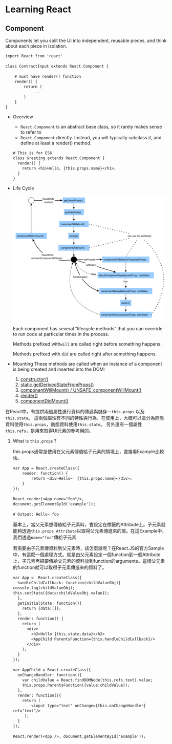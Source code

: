 # Learning React 

## Component

Components let you split the UI into independent, reusable pieces, and think about each piece in isolation.

 ```JS
 import React from 'react'

 class ContractInput extends React.Component {

     # must have render() function     
     render() {
         return (
             ...
         )
     }
 }
 ```

* Overview
    * `React.Component` is an abstract base class, so it rarely makes sense to refer to
    * `React.Component` directly. Instead, you will typically subclass it, and define at least a render() method.

    ```JS  
    # This is for ES6
    class Greeting extends React.Component {
      render() {
        return <h1>Hello, {this.props.name}</h1>;
      }
    }
    ```

* Life Cycle

    ![](pics/React_cycle_life.png)

    Each component has several “lifecycle methods” that you can override to run code at particular times in the process.

    Methods prefixed with`will` are called right before something happens.

    Methods prefixed with `did` are called right after something happens.

* Mounting
These methods are called when an instance of a component is being created and inserted into the DOM:

    1. [constructor()](https://reactjs.org/docs/react-component.html#constructor)
    2. [static getDerivedStateFromProps()](https://reactjs.org/docs/react-component.html#static-getderivedstatefromprops)
    3. [componentWillMount() / UNSAFE_componentWillMount()](https://reactjs.org/docs/react-component.html#unsafe_componentwillmount)
    4. [render()](https://reactjs.org/docs/react-component.html#render)
    5. [componentDidMount()](https://reactjs.org/docs/react-component.html#componentdidmount)     




在React中，有提供兩個屬性進行資料的傳遞與儲存－`this.props` 以及 `this.state`。
這兩個屬性有不同的特性與行為，在使用上，大概可以區分為靜態資料使用`this.props`，動態資料使用`this.state`。
另外還有一個屬性`this.refs`，是用來取得UI元素的參考用的。

1. What is `this.props` ?

    this.props通常是使用在父元素傳值給子元素的情境上，直接看Example比較快。

    ```JS
    var App = React.createClass({
  		render: function() {
    		return <div>Hello~  {this.props.name}</div>;
  		}
	});

    React.render(<App name="foo"/>, document.getElementById('example'));

    # Output: Hello~ foo
    ```

    基本上，當父元素想傳值給子元素時，會設定在標籤的Attribute上。子元素就能夠透過`this.props.Attribute`以取得父元素傳進來的值。在這Example中，我們透過`name="foo"`傳給子元素

    若需要由子元素傳資料到父元素時，該怎麼辦呢？在React.JS的官方Sample中，有這麼一個處理方式。就是由父元素設定一個function到一個Attribute上，子元素再把要傳給父元素的資料放到function的arguments。這樣父元素的function就可以取得子元素傳進來的資料了。

    ```JS
    var App =  React.createClass({
      handleChildCallback: function(childValueObj){   
    console.log(childValueObj);
    this.setState({data:childValueObj.value});
      },
      getInitialState: function(){
        return {data:[]};
      },
      render: function() {
        return (
          <div>
            <h2>Hello {this.state.data}</h2>
            <AppChild ParentsFunction={this.handleChildCallback}/>
          </div>
        );
      }
    });

    var AppChild = React.createClass({
      onChangeHandler: function(){
        var childValue = React.findDOMNode(this.refs.text).value;    
        this.props.ParentsFunction({value:childValue});    
      },
      render: function(){
        return (      
            <input type="text" onChange={this.onChangeHandler} ref="text"/>      
         );      
      }
    });

    React.render(<App />, document.getElementById('example'));
    ```
